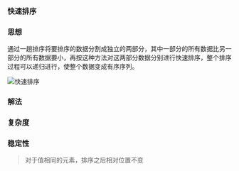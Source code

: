 ### 快速排序

### 思想

通过一趟排序将要排序的数据分割成独立的两部分，其中一部分的所有数据比另一部分的所有数据要小，再按这种方法对这两部分数据分别进行快速排序，整个排序过程可以递归进行，使整个数据变成有序序列。

<img :src="$withBase('/快速排序.gif')" alt="快速排序" />

### 解法

### 复杂度

### 稳定性

> 对于值相同的元素，排序之后相对位置不变
